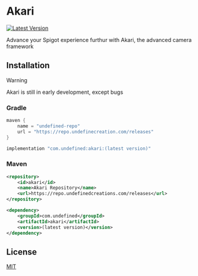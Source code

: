 
# Akari
[![Latest Version](https://img.shields.io/badge/dynamic/xml?label=Latest%20Version&style=for-the-badge&logo=gradle&url=https%3A%2F%2Frepo.undefinedcreations.com%2Freleases%2Fcom%2Fundefined%2Fakari%2Fmaven-metadata.xml&query=%2F%2Fmetadata%2F%2Fversioning%2F%2Flatest)](https://github.com/UndefinedCreations/Akari/releases)

Advance your Spigot experience furthur with Akari, the advanced camera framework

## Installation

> [!WARNING]  
> Akari is still in early development, except bugs

### Gradle

```gradle
maven {
    name = "undefined-repo"
    url = "https://repo.undefinecreation.com/releases"
}
```
```gradle
implementation "com.undefined:akari:(latest version)"
```

### Maven

```xml
<repository>
    <id>akari</id>
    <name>Akari Repository</name>
    <url>https://repo.undefinedcreations.com/releases</url>
</repository>
```
```xml
<dependency>
    <groupId>com.undefined</groupId>
    <artifactId>akari</artifactId>
    <version>(latest version)</version>
</dependency>
```
## License

[MIT](https://choosealicense.com/licenses/mit/)
